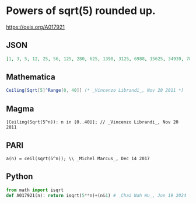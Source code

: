 # Powers of sqrt\(5\) rounded up\.
https://oeis.org/A017921
## JSON
```JSON
[1, 3, 5, 12, 25, 56, 125, 280, 625, 1398, 3125, 6988, 15625, 34939, 78125, 174693, 390625, 873465, 1953125, 4367321, 9765625, 21836602, 48828125, 109183007, 244140625, 545915034, 1220703125, 2729575168]
```
## Mathematica
```Mathematica
Ceiling[Sqrt[5]^Range[0, 40]] (* _Vincenzo Librandi_, Nov 20 2011 *)
```
## Magma
```Magma
[Ceiling(Sqrt(5^n)): n in [0..40]]; // _Vincenzo Librandi_, Nov 20 2011
```
## PARI
```PARI
a(n) = ceil(sqrt(5^n)); \\ _Michel Marcus_, Dec 14 2017
```
## Python
```Python
from math import isqrt
def A017921(n): return isqrt(5**n)+(n&1) # _Chai Wah Wu_, Jun 19 2024
```
